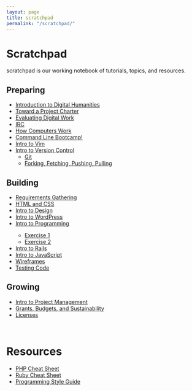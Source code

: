 ```yaml
---
layout: page
title: scratchpad
permalink: "/scratchpad/"
---
```

<h1>Scratchpad</h1>
scratchpad is our working notebook of tutorials, topics, and resources.
<div class="scratchpad">
<div class="preparing">
<h2>Preparing</h2>
<ul>
<li><a href= "/scratchpad/intro-to-dh/">Introduction to Digital Humanities</a></li>
<li><a href="/scratchpad/toward-a-project-charter/">Toward a Project Charter</a></li>
<li><a href="/scratchpad/evaluating-digital-work/">Evaluating Digital Work</a></li>
<li><a href="/scratchpad/tutorials/irc/">IRC</a></li>
<li><a href="scratchpad/tutorials/how-computers-work/">How Computers Work</a></li>
<li><a href="/scratchpad/tutorials/bash/">Command Line Bootcamp!</a></li>
<li><a href="/scratchpad/tutorials/vim/">Intro to Vim</a></li>
<li><a href="/scratchpad/intro-to-git/">Intro to Version Control</a>
<ul>
<li><a href="/scratchpad/tutorials/git/">Git</a></li>
<li><a href="/scratchpadhttp://www.scholarslab.org/dh-developer/forking-fetching-pushing-pulling/">Forking, Fetching, Pushing, Pulling</a></li>
</ul>
</ul>
</div>
<div class="building">
<h2>Building</h2>
<ul>
<li><a href="/scratchpad/requirements-gathering/">Requirements Gathering</a></li>
<li><a href="/scratchpad/html-and-css/">HTML and CSS</a></li>
<li><a href="/scratchpad/intro-to-design/">Intro to Design</a></li>
<li><a href="/scratchpad/intro-to-wordpress/">Intro to WordPress</a></li>
<li><a href="/scratchpad/intro-to-programming/">Intro to Programming</a></li>
<ul>
<li><a href="/scratchpad/programming1/">Exercise 1</a></li>
<li><a href="/scratchpad/programming2/">Exercise 2</a></li>
</ul>
<li><a href="/scratchpad/intro-to-rails/">Intro to Rails</a></li>
<li><a href="/scratchpad/intro-to-javascript/">Intro to JavaScript</a></li>
<li><a href="/scratchpad/wireframes/">Wireframes</a></li>
<li><a href="/scratchpad/tdd/">Testing Code</a></li>
</ul>
</div>
<div class="sharing">
<h2>Growing</h2>
<ul>
<li><a href="/scratchpad/project-management/">Intro to Project Management</a></li>
<li><a href="/scratchpad/grants-budgets/">Grants, Budgets, and Sustainability</a></li>
<li><a href="/scratchpad/licenses/">Licenses</a></li>
</ul>
</div>
</div>

<br style="clear:both;">
<h1>Resources</h1>
<ul>

<li><a href="/scratchpad/php-cheatsheet">PHP Cheat Sheet</a></li>
<li><a href="/scratchpad/ruby-cheatsheet">Ruby Cheat Sheet</a></li>
<li><a href="/scratchpad/ruby-style-guide">Programming Style Guide</a></li>
</ul>
